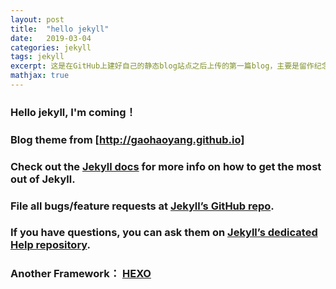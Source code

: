```yaml
---
layout: post
title:  "hello jekyll"
date:   2019-03-04
categories: jekyll
tags: jekyll
excerpt: 这是在GitHub上建好自己的静态blog站点之后上传的第一篇blog，主要是留作纪念。
mathjax: true
---
```

### Hello jekyll, I'm coming！
	
### Blog theme from [http://gaohaoyang.github.io]

### Check out the [Jekyll docs][jekyll] for more info on how to get the most out of Jekyll. 

### File all bugs/feature requests at [Jekyll’s GitHub repo][jekyll-gh]. 

### If you have questions, you can ask them on [Jekyll’s dedicated Help repository][jekyll-help].

### Another Framework： [HEXO]

[jekyll]:      http://jekyllrb.com
[jekyll-gh]:   https://github.com/jekyll/jekyll
[jekyll-help]: https://github.com/jekyll/jekyll-help
[http://gaohaoyang.github.io]: http://gaohaoyang.github.io
[HEXO]: https://hexo.io/zh-cn/ "https://hexo.io/zh-cn/"
